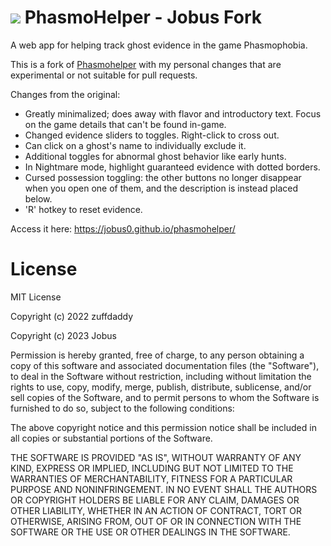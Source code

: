 # ![](favicon.ico) PhasmoHelper - Jobus Fork
A web app for helping track ghost evidence in the game Phasmophobia.

This is a fork of [Phasmohelper](https://github.com/zuffdaddy/phasmohelper) with my personal changes that are experimental or not suitable for pull requests.

Changes from the original:
- Greatly minimalized; does away with flavor and introductory text. Focus on the game details that can't be found in-game.
- Changed evidence sliders to toggles. Right-click to cross out.
- Can click on a ghost's name to individually exclude it.
- Additional toggles for abnormal ghost behavior like early hunts.
- In Nightmare mode, highlight guaranteed evidence with dotted borders.
- Cursed possession toggling: the other buttons no longer disappear when you open one of them, and the description is instead placed below.
- 'R' hotkey to reset evidence.

Access it here: https://jobus0.github.io/phasmohelper/

# License
MIT License

Copyright (c) 2022 zuffdaddy

Copyright (c) 2023 Jobus

Permission is hereby granted, free of charge, to any person obtaining a copy
of this software and associated documentation files (the "Software"), to deal
in the Software without restriction, including without limitation the rights
to use, copy, modify, merge, publish, distribute, sublicense, and/or sell
copies of the Software, and to permit persons to whom the Software is
furnished to do so, subject to the following conditions:

The above copyright notice and this permission notice shall be included in all
copies or substantial portions of the Software.

THE SOFTWARE IS PROVIDED "AS IS", WITHOUT WARRANTY OF ANY KIND, EXPRESS OR
IMPLIED, INCLUDING BUT NOT LIMITED TO THE WARRANTIES OF MERCHANTABILITY,
FITNESS FOR A PARTICULAR PURPOSE AND NONINFRINGEMENT. IN NO EVENT SHALL THE
AUTHORS OR COPYRIGHT HOLDERS BE LIABLE FOR ANY CLAIM, DAMAGES OR OTHER
LIABILITY, WHETHER IN AN ACTION OF CONTRACT, TORT OR OTHERWISE, ARISING FROM,
OUT OF OR IN CONNECTION WITH THE SOFTWARE OR THE USE OR OTHER DEALINGS IN THE
SOFTWARE.
